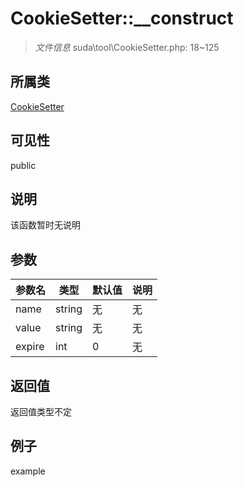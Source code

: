 # CookieSetter::__construct

> *文件信息* suda\tool\CookieSetter.php: 18~125
## 所属类 

[CookieSetter](../CookieSetter.md)

## 可见性

  public  
## 说明

该函数暂时无说明

## 参数

| 参数名 | 类型 | 默认值 | 说明 |
|--------|-----|-------|-------|
| name |  string | 无 | 无 |
| value |  string | 无 | 无 |
| expire |  int | 0 | 无 |

## 返回值
返回值类型不定

## 例子

example